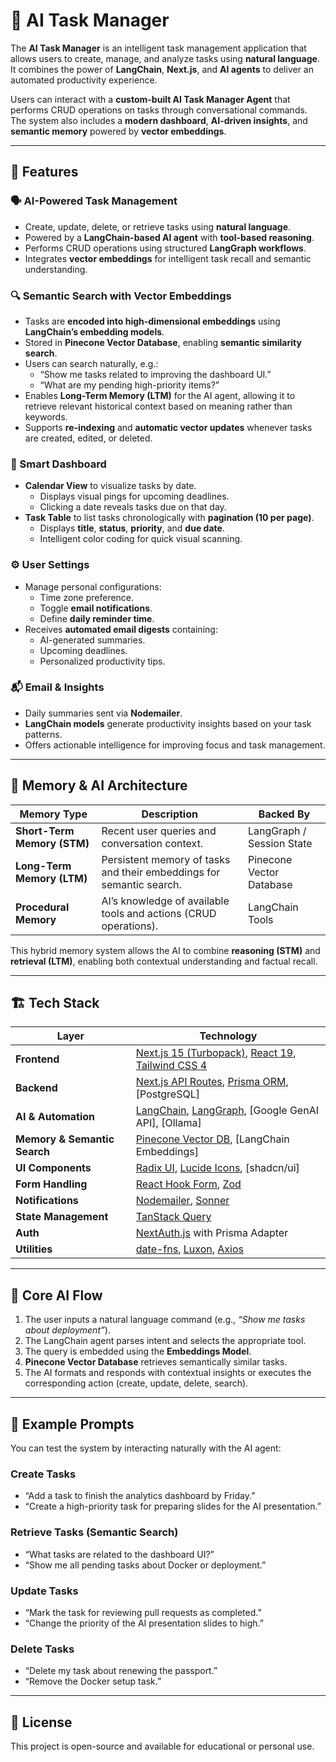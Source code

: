 # 🧠 AI Task Manager

The **AI Task Manager** is an intelligent task management application that allows users to create, manage, and analyze tasks using **natural language**. It combines the power of **LangChain**, **Next.js**, and **AI agents** to deliver an automated productivity experience.

Users can interact with a **custom-built AI Task Manager Agent** that performs CRUD operations on tasks through conversational commands. The system also includes a **modern dashboard**, **AI-driven insights**, and **semantic memory** powered by **vector embeddings**.

---

## 🚀 Features

### 🗣️ AI-Powered Task Management
- Create, update, delete, or retrieve tasks using **natural language**.
- Powered by a **LangChain-based AI agent** with **tool-based reasoning**.
- Performs CRUD operations using structured **LangGraph workflows**.
- Integrates **vector embeddings** for intelligent task recall and semantic understanding.

### 🔍 Semantic Search with Vector Embeddings
- Tasks are **encoded into high-dimensional embeddings** using **LangChain’s embedding models**.
- Stored in **Pinecone Vector Database**, enabling **semantic similarity search**.
- Users can search naturally, e.g.:
  - “Show me tasks related to improving the dashboard UI.”
  - “What are my pending high-priority items?”
- Enables **Long-Term Memory (LTM)** for the AI agent, allowing it to retrieve relevant historical context based on meaning rather than keywords.
- Supports **re-indexing** and **automatic vector updates** whenever tasks are created, edited, or deleted.

### 📅 Smart Dashboard
- **Calendar View** to visualize tasks by date.
  - Displays visual pings for upcoming deadlines.
  - Clicking a date reveals tasks due on that day.
- **Task Table** to list tasks chronologically with **pagination (10 per page)**.
  - Displays **title**, **status**, **priority**, and **due date**.
  - Intelligent color coding for quick visual scanning.

### ⚙️ User Settings
- Manage personal configurations:
  - Time zone preference.
  - Toggle **email notifications**.
  - Define **daily reminder time**.
- Receives **automated email digests** containing:
  - AI-generated summaries.
  - Upcoming deadlines.
  - Personalized productivity tips.

### 📬 Email & Insights
- Daily summaries sent via **Nodemailer**.
- **LangChain models** generate productivity insights based on your task patterns.
- Offers actionable intelligence for improving focus and task management.

---

## 🧠 Memory & AI Architecture

| Memory Type | Description | Backed By |
|--------------|--------------|------------|
| **Short-Term Memory (STM)** | Recent user queries and conversation context. | LangGraph / Session State |
| **Long-Term Memory (LTM)** | Persistent memory of tasks and their embeddings for semantic search. | Pinecone Vector Database |
| **Procedural Memory** | AI’s knowledge of available tools and actions (CRUD operations). | LangChain Tools |

This hybrid memory system allows the AI to combine **reasoning (STM)** and **retrieval (LTM)**, enabling both contextual understanding and factual recall.

---

## 🏗️ Tech Stack

| Layer | Technology |
|-------|-------------|
| **Frontend** | [Next.js 15 (Turbopack)](https://nextjs.org/), [React 19](https://react.dev/), [Tailwind CSS 4](https://tailwindcss.com/) |
| **Backend** | [Next.js API Routes](https://nextjs.org/docs/api-routes), [Prisma ORM](https://www.prisma.io/), [PostgreSQL] |
| **AI & Automation** | [LangChain](https://js.langchain.com/), [LangGraph](https://www.langchain.com/langgraph), [Google GenAI API], [Ollama] |
| **Memory & Semantic Search** | [Pinecone Vector DB](https://www.pinecone.io/), [LangChain Embeddings] |
| **UI Components** | [Radix UI](https://www.radix-ui.com/), [Lucide Icons](https://lucide.dev/), [shadcn/ui] |
| **Form Handling** | [React Hook Form](https://react-hook-form.com/), [Zod](https://zod.dev/) |
| **Notifications** | [Nodemailer](https://nodemailer.com/), [Sonner](https://sonner.emilkowal.ski/) |
| **State Management** | [TanStack Query](https://tanstack.com/query) |
| **Auth** | [NextAuth.js](https://next-auth.js.org/) with Prisma Adapter |
| **Utilities** | [date-fns](https://date-fns.org/), [Luxon](https://moment.github.io/luxon/), [Axios](https://axios-http.com/) |

---

## 🧩 Core AI Flow

1. The user inputs a natural language command (e.g., *“Show me tasks about deployment”*).
2. The LangChain agent parses intent and selects the appropriate tool.
3. The query is embedded using the **Embeddings Model**.
4. **Pinecone Vector Database** retrieves semantically similar tasks.
5. The AI formats and responds with contextual insights or executes the corresponding action (create, update, delete, search).

---

## 🧪 Example Prompts

You can test the system by interacting naturally with the AI agent:

### Create Tasks
- “Add a task to finish the analytics dashboard by Friday.”
- “Create a high-priority task for preparing slides for the AI presentation.”

### Retrieve Tasks (Semantic Search)
- “What tasks are related to the dashboard UI?”
- “Show me all pending tasks about Docker or deployment.”

### Update Tasks
- “Mark the task for reviewing pull requests as completed.”
- “Change the priority of the AI presentation slides to high.”

### Delete Tasks
- “Delete my task about renewing the passport.”
- “Remove the Docker setup task.”

---

## 🧾 License

This project is open-source and available for educational or personal use.
